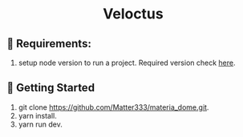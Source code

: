 # <center>Veloctus</center>

## 🚧 Requirements:

1. setup node version to run a project. Required version check [here](./.nvmrc).

## 🏁 Getting Started

1. git clone https://github.com/Matter333/materia_dome.git.
2. yarn install.
3. yarn run dev.
